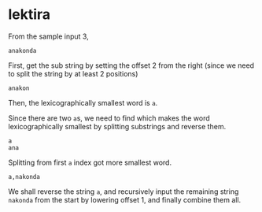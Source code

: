 # lektira

From the sample input 3,

```
anakonda
```

First, get the sub string by setting the offset 2 from the right (since we need to split the string by at least 2 positions)

```
anakon
```

Then, the lexicographically smallest word is `a`.

Since there are two `a`s, we need to find which makes the word lexicographically smallest by splitting substrings and reverse them.

```
a
ana
```

Splitting from first `a` index got more smallest word.

```
a,nakonda
```

We shall reverse the string `a`, and recursively input the remaining string `nakonda` from the start by lowering offset 1, and finally combine them all.
